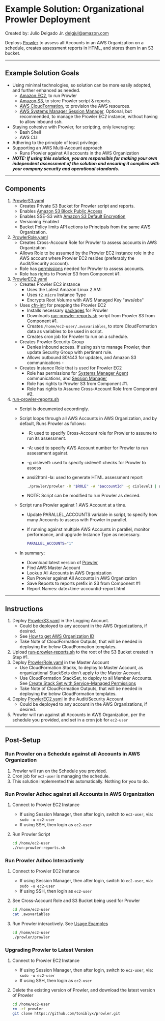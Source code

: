 # Example Solution:  Organizational Prowler Deployment

Created by: Julio Delgado Jr. <delgjul@amazon.com>

Deploys [Prowler](https://github.com/toniblyx/prowler) to assess all Accounts in an AWS Organization on a schedule, creates assessment reports in HTML, and stores them in an S3 bucket.

---

## Example Solution Goals

- Using minimal technologies, so solution can be more easily adopted, and further enhanced as needed.
  - [Amazon EC2](https://aws.amazon.com/ec2/), to run Prowler
  - [Amazon S3](https://aws.amazon.com/s3/), to store Prowler script & reports.
  - [AWS CloudFormation](https://aws.amazon.com/cloudformation/), to provision the AWS resources.
  - [AWS Systems Manager Session Manager](https://docs.aws.amazon.com/systems-manager/latest/userguide/session-manager.html), Optional, but recommended, to manage the Prowler EC2 instance, without having to allow inbound ssh.
- Staying cohesive with Prowler, for scripting, only leveraging:
  - Bash Shell
  - AWS CLI
- Adhering to the principle of least privilege.
- Supporting an AWS Multi-Account approach
  - Runs Prowler against All accounts in the AWS Organization
- ***NOTE: If using this solution, you are responsible for making your own independent assessment of the solution and ensuring it complies with your company security and operational standards.***

---

## Components

1. [ProwlerS3.yaml](ProwlerS3.yaml)
    - Creates Private S3 Bucket for Prowler script and reports.
    - Enables [Amazon S3 Block Public Access](https://docs.aws.amazon.com/AmazonS3/latest/dev/access-control-block-public-access.html)
    - Enables SSE-S3 with [Amazon S3 Default Encryption](https://docs.aws.amazon.com/AmazonS3/latest/dev/bucket-encryption.html)
    - Versioning Enabled
    - Bucket Policy limits API actions to Principals from the same AWS Organization.
1. [ProwlerRole.yaml](ProwlerRole.yaml)
    - Creates Cross-Account Role for Prowler to assess accounts in AWS Organization
    - Allows Role to be assumed by the Prowler EC2 instance role in the AWS account where Prowler EC2 resides (preferably the Audit/Security account).
    - Role has [permissions](https://github.com/toniblyx/prowler#custom-iam-policy) needed for Prowler to assess accounts.
    - Role has rights to Prowler S3 from Component #1.
1. [ProwlerEC2.yaml](ProwlerEC2.yaml)
    - Creates Prowler EC2 instance
      - Uses the Latest Amazon Linux 2 AMI
      - Uses ```t2.micro``` Instance Type
      - Encrypts Root Volume with AWS Managed Key "aws/ebs"
    - Uses [cfn-init](https://docs.aws.amazon.com/AWSCloudFormation/latest/UserGuide/cfn-init.html) for prepping the Prowler EC2
      - Installs necessary [packages](https://github.com/toniblyx/prowler#requirements-and-installation) for Prowler
      - Downloads [run-prowler-reports.sh](src/run-prowler-reports.sh) script from Prowler S3 from Component #1.
      - Creates ```/home/ec2-user/.awsvariables```, to store CloudFormation data as variables to be used in script.
      - Creates cron job for Prowler to run on a schedule.
    - Creates Prowler Security Group
      - Denies inbound access.  If using ssh to manage Prowler, then update Security Group with pertinent rule.
      - Allows outbound 80/443 for updates, and Amazon S3 communications      -
    - Creates Instance Role that is used for Prowler EC2
      - Role has permissions for [Systems Manager Agent](https://docs.aws.amazon.com/systems-manager/latest/userguide/ssm-agent.html) communications, and [Session Manager](https://docs.aws.amazon.com/systems-manager/latest/userguide/session-manager.html)
      - Role has rights to Prowler S3 from Component #1.
      - Role has rights to Assume Cross-Account Role from Component #2.
1. [run-prowler-reports.sh](src/run-prowler-reports.sh)
    - Script is documented accordingly.
    - Script loops through all AWS Accounts in AWS Organization, and by default, Runs Prowler as follows:
      - -R: used to specify Cross-Account role for Prowler to assume to run its assessment.
      - -A: used to specify AWS Account number for Prowler to run assessment against.
      - -g cislevel1: used to specify cislevel1 checks for Prowler to assess
      - ansi2html -la: used to generate HTML assessment report

        ```bash
        ./prowler/prowler -R "$ROLE" -A "$accountId" -g cislevel1 | ansi2html -la >"$Report"
        ```

      - NOTE: Script can be modified to run Prowler as desired.
    - Script runs Prowler against 1 AWS Account at a time.
      - Update PARALLEL_ACCOUNTS variable in script, to specify how many Accounts to assess with Prowler in parallel.
      - If running against multiple AWS Accounts in parallel, monitor performance, and upgrade Instance Type as necessary.

        ```bash
        PARALLEL_ACCOUNTS="1"
        ```

    - In summary:
      - Download latest version of [Prowler](https://github.com/toniblyx/prowler)
      - Find AWS Master Account
      - Lookup All Accounts in AWS Organization
      - Run Prowler against All Accounts in AWS Organization
      - Save Reports to reports prefix in S3 from Component #1
      - Report Names: date+time-accountid-report.html

---

## Instructions

1. Deploy [ProwlerS3.yaml](ProwlerS3.yaml) in the Logging Account.
    - Could be deployed to any account in the AWS Organizations, if desired.
    - See [How to get AWS Organization ID](https://docs.aws.amazon.com/organizations/latest/userguide/orgs_manage_org_details.html#orgs_view_org)
    - Take Note of CloudFormation Outputs, that will be needed in deploying the below CloudFormation templates.
1. Upload [run-prowler-reports.sh](src/run-prowler-reports.sh) to the root of the S3 Bucket created in Step #1.
1. Deploy [ProwlerRole.yaml](ProwlerRole.yaml) in the Master Account
    - Use CloudFormation Stacks, to deploy to Master Account, as organizational StackSets don't apply to the Master Account.
    - Use CloudFormation StackSet, to deploy to all Member Accounts. See [Create Stack Set with Service-Managed Permissions](https://docs.aws.amazon.com/AWSCloudFormation/latest/UserGuide/stacksets-getting-started-create.html#stacksets-orgs-associate-stackset-with-org)
    - Take Note of CloudFormation Outputs, that will be needed in deploying the below CloudFormation templates.
1. Deploy [ProwlerEC2.yaml](ProwlerEC2.yaml) in the Audit/Security Account
    - Could be deployed to any account in the AWS Organizations, if desired.
1. Prowler will run against all Accounts in AWS Organization, per the schedule you provided, and set in a cron job for ```ec2-user```

---

## Post-Setup

### Run Prowler on a Schedule against all Accounts in AWS Organization

1. Prowler will run on the Schedule you provided.
1. Cron job for ```ec2-user``` is managing the schedule.
1. This solution implemented this automatically. Nothing for you to do.

### Run Prowler Adhoc against all Accounts in AWS Organization

1. Connect to Prowler EC2 Instance
    - If using Session Manager, then after login, switch to ```ec2-user```, via: ```sudo -u ec2-user```
    - If using SSH, then login as ```ec2-user```
1. Run Prowler Script

    ```bash
    cd /home/ec2-user
    ./run-prowler-reports.sh
    ```

### Run Prowler Adhoc Interactively

1. Connect to Prowler EC2 Instance
    - If using Session Manager, then after login, switch to ```ec2-user```, via: ```sudo -u ec2-user```
    - If using SSH, then login as ```ec2-user```
1. See Cross-Account Role and S3 Bucket being used for Prowler

      ```bash
      cd /home/ec2-user
      cat .awsvariables
      ```

1. Run Prowler interactively. See [Usage Examples](https://github.com/toniblyx/prowler#usage)

      ```bash
      cd /home/ec2-user
      ./prowler/prowler
      ```

### Upgrading Prowler to Latest Version

1. Connect to Prowler EC2 Instance
    - If using Session Manager, then after login, switch to ```ec2-user```, via: ```sudo -u ec2-user```
    - If using SSH, then login as ```ec2-user```
1. Delete the existing version of Prowler, and download the latest version of Prowler

    ```bash
    cd /home/ec2-user
    rm -rf prowler
    git clone https://github.com/toniblyx/prowler.git
    ```
